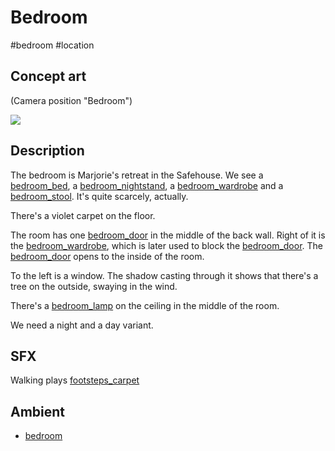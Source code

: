 # Bedroom

#bedroom #location 

## Concept art

(Camera position "Bedroom")

![](../images/concept_bedroom.png)

## Description

The bedroom is Marjorie's retreat in the Safehouse. We see a [bedroom_bed](../items/bedroom_bed.md), a [bedroom_nightstand](../items/bedroom_nightstand.md), a [bedroom_wardrobe](../items/bedroom_wardrobe.md) and a [bedroom_stool](../items/bedroom_stool.md). It's quite scarcely, actually.

There's a violet carpet on the floor.

The room has one [bedroom_door](../items/bedroom_door.md) in the middle of the back wall. Right of it is the [bedroom_wardrobe](../items/bedroom_wardrobe.md), which is later used to block the [bedroom_door](../items/bedroom_door.md). The [bedroom_door](../items/bedroom_door.md) opens to the inside of the room.

To the left is a window. The shadow casting through it shows that there's a tree on the outside, swaying in the wind.

There's a [bedroom_lamp](../items/bedroom_lamp.md) on the ceiling in the middle of the room.

We need a night and a day variant.

## SFX

Walking plays [footsteps_carpet](../sfx/footsteps_carpet.md)

## Ambient

- [bedroom](../ambients/bedroom.md)